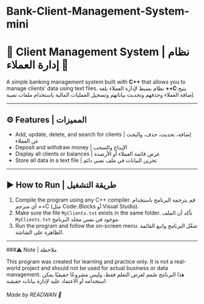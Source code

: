 # Bank-Client-Management-System-mini

# 🧾 Client Management System | نظام إدارة العملاء 💼

A simple banking management system built with **C++** that allows you to manage clients’ data using text files.
نظام بسيط لإدارة العملاء بلغة **++C** يتيح إضافة العملاء وحذفهم وتحديث بياناتهم وتسجيل العمليات المالية باستخدام ملفات نصية.

---
## ⚙️ Features | المميزات

* Add, update, delete, and search for clients | إضافة، تحديث، حذف، والبحث عن العملاء
* Deposit and withdraw money | الإيداع والسحب
* Display all clients or balances | عرض قائمة العملاء أو الأرصدة
* Store all data in a text file | تخزين البيانات في ملف نصي دائم

---

## ▶️ How to Run | طريقة التشغيل

1. Compile the program using any C++ compiler.
   قم بترجمة البرنامج باستخدام أي مترجم ++C (مثل Code::Blocks أو Visual Studio).
2. Make sure the file `MyClients.txt` exists in the same folder.
   تأكد أن الملف `MyClients.txt` موجود في نفس مجلد البرنامج.
3. Run the program and follow the on-screen menu.
   شغّل البرنامج واتبع القائمة الظاهرة على الشاشة.

---
###⚠️ Note | ملاحظة

This program was created for learning and practice only.
It is not a real-world project and should not be used for actual business or data management.
هذا البرنامج صُمم لغرض التعلم فقط، وليس مشروعًا حقيقيًا يمكن استخدامه أو الاعتماد عليه لإدارة بيانات حقيقية.
###### Made by READWAN 🧠
